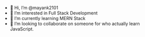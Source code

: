 - 👋 Hi, I’m @mayank2101
- 👀 I’m interested in Full Stack Development
- 🌱 I’m currently learning MERN Stack 
- 💞️ I’m looking to collaborate on someone for who actually learn JavaScript.
<!---
mayank2101/mayank2101 is a ✨ special ✨ repository because its `README.md` (this file) appears on your GitHub profile.
You can click the Preview link to take a look at your changes.
--->

